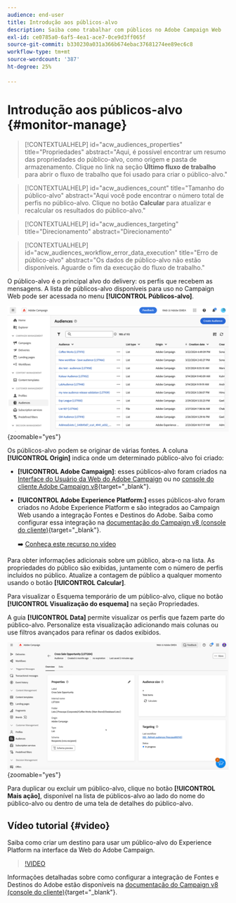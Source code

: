 ```yaml
---
audience: end-user
title: Introdução aos públicos-alvo
description: Saiba como trabalhar com públicos no Adobe Campaign Web
exl-id: ce0785a0-6af5-4ea1-ace7-0ce9d3ff065f
source-git-commit: b330230a031a366b674ebac37681274ee89ec6c8
workflow-type: tm+mt
source-wordcount: '387'
ht-degree: 25%

---
```


# Introdução aos públicos-alvo {#monitor-manage}

>[!CONTEXTUALHELP]
>id="acw_audiences_properties"
>title="Propriedades"
>abstract="Aqui, é possível encontrar um resumo das propriedades do público-alvo, como origem e pasta de armazenamento. Clique no link na seção **Último fluxo de trabalho** para abrir o fluxo de trabalho que foi usado para criar o público-alvo."

>[!CONTEXTUALHELP]
>id="acw_audiences_count"
>title="Tamanho do público-alvo"
>abstract="Aqui você pode encontrar o número total de perfis no público-alvo. Clique no botão **Calcular** para atualizar e recalcular os resultados do público-alvo."

>[!CONTEXTUALHELP]
>id="acw_audiences_targeting"
>title="Direcionamento"
>abstract="Direcionamento"

>[!CONTEXTUALHELP]
>id="acw_audiences_workflow_error_data_execution"
>title="Erro de público-alvo"
>abstract="Os dados de público-alvo não estão disponíveis. Aguarde o fim da execução do fluxo de trabalho."

O público-alvo é o principal alvo do delivery: os perfis que recebem as mensagens. A lista de públicos-alvo disponíveis para uso no Campaign Web pode ser acessada no menu **[!UICONTROL Públicos-alvo]**.

![Captura de tela mostrando a lista de públicos disponíveis na Web do Campaign.](assets/audiences-list.png){zoomable="yes"}

Os públicos-alvo podem se originar de várias fontes. A coluna **[!UICONTROL Origin]** indica onde um determinado público-alvo foi criado:

* **[!UICONTROL Adobe Campaign]**: esses públicos-alvo foram criados na [Interface do Usuário da Web do Adobe Campaign](create-audience.md) ou no [console do cliente Adobe Campaign v8](https://experienceleague.adobe.com/docs/campaign/campaign-v8/audience/create-audiences/create-audiences.html?lang=pt-BR){target="_blank"}.

* **[!UICONTROL Adobe Experience Platform:]** esses públicos-alvo foram criados no Adobe Experience Platform e são integrados ao Campaign Web usando a integração Fontes e Destinos do Adobe. Saiba como configurar essa integração na [documentação do Campaign v8 (console do cliente)](https://experienceleague.adobe.com/docs/campaign/campaign-v8/connect/ac-aep/ac-aep.html?lang=pt-BR){target="_blank"}.

  ➡️ [Conheça este recurso no vídeo](#video)

Para obter informações adicionais sobre um público, abra-o na lista. As propriedades do público são exibidas, juntamente com o número de perfis incluídos no público. Atualize a contagem de público a qualquer momento usando o botão **[!UICONTROL Calcular]**.

Para visualizar o Esquema temporário de um público-alvo, clique no botão **[!UICONTROL Visualização do esquema]** na seção Propriedades.

A guia **[!UICONTROL Data]** permite visualizar os perfis que fazem parte do público-alvo. Personalize esta visualização adicionando mais colunas ou use filtros avançados para refinar os dados exibidos.

![Captura de tela mostrando detalhes do público-alvo, incluindo perfis e opções de personalização.](assets/audiences-details.png){zoomable="yes"}

Para duplicar ou excluir um público-alvo, clique no botão **[!UICONTROL Mais ação]**, disponível na lista de públicos-alvo ao lado do nome do público-alvo ou dentro de uma tela de detalhes do público-alvo.

## Vídeo tutorial {#video}

Saiba como criar um destino para usar um público-alvo do Experience Platform na interface da Web do Adobe Campaign.

>[!VIDEO](https://video.tv.adobe.com/v/3427635?quality=12)

Informações detalhadas sobre como configurar a integração de Fontes e Destinos do Adobe estão disponíveis na [documentação do Campaign v8 (console do cliente)](https://experienceleague.adobe.com/docs/campaign/campaign-v8/connect/ac-aep/ac-aep.html?lang=pt-BR){target="_blank"}.